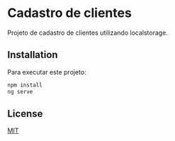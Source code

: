# Cadastro de clientes

Projeto de cadastro de clientes utilizando localstorage.

## Installation

Para executar este projeto:
```bash
npm install
ng serve
```

## License
[MIT](https://choosealicense.com/licenses/mit/)
